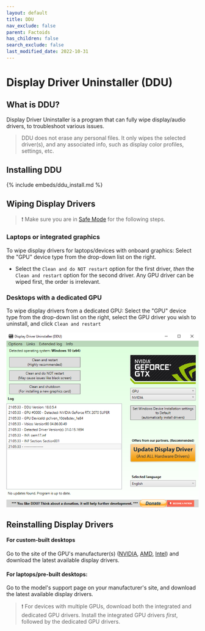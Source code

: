 ```yaml
---
layout: default
title: DDU
nav_exclude: false
parent: Factoids
has_children: false
search_exclude: false
last_modified_date: 2022-10-31
---
```


# Display Driver Uninstaller (DDU)

## What is DDU?
Display Driver Uninstaller is a program that can fully wipe display/audio drivers, to troubleshoot various issues.

> DDU does not erase any personal files. It only wipes the selected driver(s), and any associated info, such as display color profiles, settings, etc.

## Installing DDU
{% include embeds/ddu_install.md %}

## Wiping Display Drivers

> ❗ Make sure you are in [Safe Mode](https://support.microsoft.com/en-us/help/12376/windows-10-start-your-pc-in-safe-mode) for the following steps.

### Laptops or integrated graphics
To wipe display drivers for laptops/devices with onboard graphics: Select the "GPU" device type from the drop-down list on the right. 

* Select the `Clean and do NOT restart` option for the first driver, _then_ the `Clean and restart` option for the second driver. Any GPU driver can be wiped first, the order is irrelevant.

### Desktops with a dedicated GPU
To wipe display drivers from a dedicated GPU: Select the "GPU" device type from the drop-down list on the right, select the GPU driver you wish to uninstall, and click `Clean and restart`

![ddunvidia.png](/assets/factoids/dduvideo.png)

## Reinstalling Display Drivers
  
#### For custom-built desktops
Go to the site of the GPU's manufacturer(s) ([NVIDIA](https://www.nvidia.com/Download/index.aspx), [AMD](https://www.amd.com/en/support), [Intel](https://www.intel.com/content/www/us/en/download-center/home.html)) and download the latest available display drivers.

#### For laptops/pre-built desktops:
Go to the model's support page on your manufacturer's site, and download the latest available display drivers.

> ❗ For devices with multiple GPUs, download both the integrated and dedicated GPU drivers. Install the integrated GPU drivers _first_, followed by the dedicated GPU drivers.
